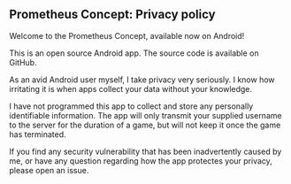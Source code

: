 ## Prometheus Concept: Privacy policy

Welcome to the Prometheus Concept, available now on Android!

This is an open source Android app. The source code is available on GitHub.

As an avid Android user myself, I take privacy very seriously. I know how irritating it is when apps collect your data without your knowledge.

I have not programmed this app to collect and store any personally identifiable information. The app will only transmit your supplied username to the server for the duration of a game, but will not keep it once the game has terminated.

If you find any security vulnerability that has been inadvertently caused by me, or have any question regarding how the app protectes your privacy, please open an issue.
